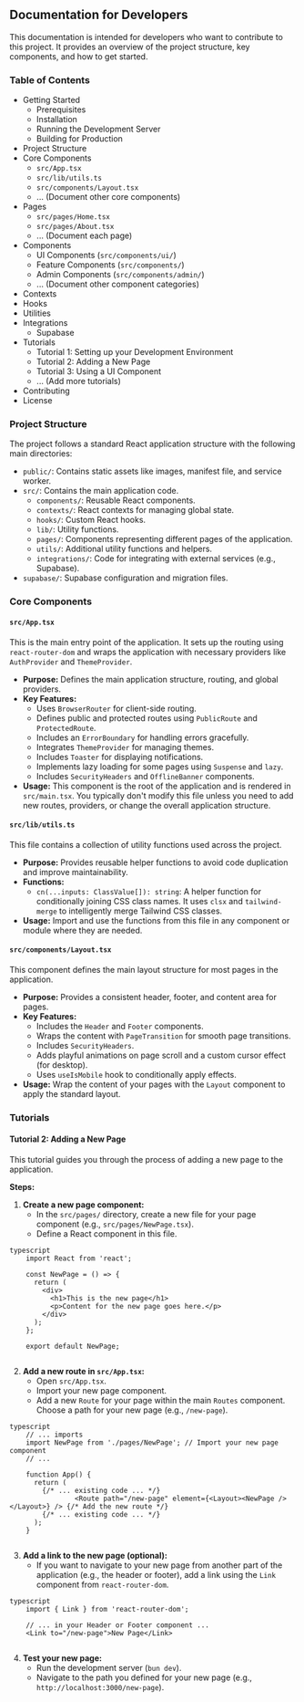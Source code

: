## Documentation for Developers

This documentation is intended for developers who want to contribute to this project. It provides an overview of the project structure, key components, and how to get started.

### Table of Contents

*   Getting Started
    *   Prerequisites
    *   Installation
    *   Running the Development Server
    *   Building for Production
*   Project Structure
*   Core Components
    *   `src/App.tsx`
    *   `src/lib/utils.ts`
    *   `src/components/Layout.tsx`
    *   ... (Document other core components)
*   Pages
    *   `src/pages/Home.tsx`
    *   `src/pages/About.tsx`
    *   ... (Document each page)
*   Components
    *   UI Components (`src/components/ui/`)
    *   Feature Components (`src/components/`)
    *   Admin Components (`src/components/admin/`)
    *   ... (Document other component categories)
*   Contexts
*   Hooks
*   Utilities
*   Integrations
    *   Supabase
*   Tutorials
    *   Tutorial 1: Setting up your Development Environment
    *   Tutorial 2: Adding a New Page
    *   Tutorial 3: Using a UI Component
    *   ... (Add more tutorials)
*   Contributing
*   License

### Project Structure

The project follows a standard React application structure with the following main directories:

*   `public/`: Contains static assets like images, manifest file, and service worker.
*   `src/`: Contains the main application code.
    *   `components/`: Reusable React components.
    *   `contexts/`: React contexts for managing global state.
    *   `hooks/`: Custom React hooks.
    *   `lib/`: Utility functions.
    *   `pages/`: Components representing different pages of the application.
    *   `utils/`: Additional utility functions and helpers.
    *   `integrations/`: Code for integrating with external services (e.g., Supabase).
*   `supabase/`: Supabase configuration and migration files.

### Core Components

#### `src/App.tsx`

This is the main entry point of the application. It sets up the routing using `react-router-dom` and wraps the application with necessary providers like `AuthProvider` and `ThemeProvider`.

*   **Purpose:** Defines the main application structure, routing, and global providers.
*   **Key Features:**
    *   Uses `BrowserRouter` for client-side routing.
    *   Defines public and protected routes using `PublicRoute` and `ProtectedRoute`.
    *   Includes an `ErrorBoundary` for handling errors gracefully.
    *   Integrates `ThemeProvider` for managing themes.
    *   Includes `Toaster` for displaying notifications.
    *   Implements lazy loading for some pages using `Suspense` and `lazy`.
    *   Includes `SecurityHeaders` and `OfflineBanner` components.
*   **Usage:** This component is the root of the application and is rendered in `src/main.tsx`. You typically don't modify this file unless you need to add new routes, providers, or change the overall application structure.

#### `src/lib/utils.ts`

This file contains a collection of utility functions used across the project.

*   **Purpose:** Provides reusable helper functions to avoid code duplication and improve maintainability.
*   **Functions:**
    *   `cn(...inputs: ClassValue[]): string`: A helper function for conditionally joining CSS class names. It uses `clsx` and `tailwind-merge` to intelligently merge Tailwind CSS classes.
*   **Usage:** Import and use the functions from this file in any component or module where they are needed.

#### `src/components/Layout.tsx`

This component defines the main layout structure for most pages in the application.

*   **Purpose:** Provides a consistent header, footer, and content area for pages.
*   **Key Features:**
    *   Includes the `Header` and `Footer` components.
    *   Wraps the content with `PageTransition` for smooth page transitions.
    *   Includes `SecurityHeaders`.
    *   Adds playful animations on page scroll and a custom cursor effect (for desktop).
    *   Uses `useIsMobile` hook to conditionally apply effects.
*   **Usage:** Wrap the content of your pages with the `Layout` component to apply the standard layout.

### Tutorials

#### Tutorial 2: Adding a New Page

This tutorial guides you through the process of adding a new page to the application.

**Steps:**

1.  **Create a new page component:**
    *   In the `src/pages/` directory, create a new file for your page component (e.g., `src/pages/NewPage.tsx`).
    *   Define a React component in this file.
```
typescript
    import React from 'react';

    const NewPage = () => {
      return (
        <div>
          <h1>This is the new page</h1>
          <p>Content for the new page goes here.</p>
        </div>
      );
    };

    export default NewPage;
    
```
2.  **Add a new route in `src/App.tsx`:**
    *   Open `src/App.tsx`.
    *   Import your new page component.
    *   Add a new `Route` for your page within the main `Routes` component. Choose a path for your new page (e.g., `/new-page`).
```
typescript
    // ... imports
    import NewPage from './pages/NewPage'; // Import your new page component
    // ...

    function App() {
      return (
        {/* ... existing code ... */}
                <Route path="/new-page" element={<Layout><NewPage /></Layout>} /> {/* Add the new route */}
        {/* ... existing code ... */}
      );
    }
    
```
3.  **Add a link to the new page (optional):**
    *   If you want to navigate to your new page from another part of the application (e.g., the header or footer), add a link using the `Link` component from `react-router-dom`.
```
typescript
    import { Link } from 'react-router-dom';

    // ... in your Header or Footer component ...
    <Link to="/new-page">New Page</Link>
    
```
4.  **Test your new page:**
    *   Run the development server (`bun dev`).
    *   Navigate to the path you defined for your new page (e.g., `http://localhost:3000/new-page`).